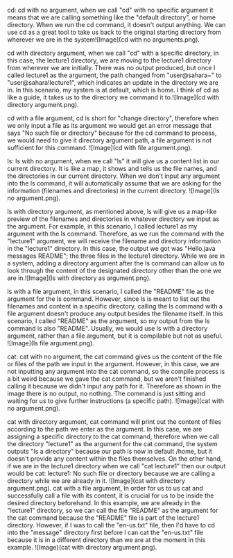 cd:
cd with no argument, 
when we call "cd" with no specific argument it means that we are calling something like the "default directory", or home directory. When we run the cd command, it doesn't output anything. We can use cd as a great tool to take us back to the original starting directory from wherever we are in the system![Image](cd with no arguments.png).

cd with directory argument, 
when we call "cd" with a specific directory, in this case, the lecture1 directory, we are moving to the lecture1 directory from wherever we are initially. There was no output produced, but once I called lecture1 as the argument, the path changed from "user@sahara~" to "user@sahara!lecture1", which indicates an update in the directory we are in. In this scenario, my system is at default, which is home. I think of cd as like a guide, it takes us to the directory we command it to.![Image](cd with directory argument.png).

cd with a file argument, 
cd is short for "change directory", therefore when we only input a file as its argument we would get an error message that says "No such file or directory" because for the cd command to process, we would need to give it directory argument path, a file argument is not sufficient for this command. ![Image](cd with file argument.png).

ls:
ls with no argument, 
when we call "ls" it will give us a content list in our current directory. It is like a map, it shows and tells us the file names, and the directories in our current directory. When we don't input any argument into the ls command, it will automatically assume that we are asking for the information (filenames and directories) in the current directory. ![Image](ls no argument.png).

ls with directory argument,
as mentioned above, ls will give us a map-like preview of the filenames and directories in whatever directory we input as the argument. For example, in this scenario, I called lecture1 as my argument with the ls command. Therefore, as we run the command with the "lecture1" argument, we will receive the filename and directory information in the "lecture1" directory. In this case, the output we got was "Hello.java messages README"; the three files in the lecture1 directory. While we are in a system, adding a directory argument after the ls command can allow us to look through the content of the designated directory other than the one we are in.![Image](ls with directory as argument.png).

ls with a file argument, 
in this scenario, I called the "README" file as the argument for the ls command. However, since ls is meant to list out the filenames and content in a specific directory, calling the ls command with a file argument doesn't produce any output besides the filename itself. In this scenario, I called "README" as the argument, so my output from the ls command is also "README". Usually, we would use ls with a directory argument, rather than a file argument, but it is compilable but not as useful. ![Image](ls file argument.png).

cat:
cat with no argument, the cat command gives us the content of the file or files of the path we input in the argument. However, in this case, we are not inputting any argument into the cat command, so the compile process is a bit weird because we gave the cat command, but we aren't finished calling it because we didn't input any path for it. Therefore as shown in the image there is no output, no nothing. The command is just sitting and waiting for us to give further instructions (a specific path). ![Image](cat with no argument.png).

cat with directory argument,
cat command will print out the content of files according to the path we enter as the argument. In this case, we are assigning a specific directory to the cat command, therefore when we call the directory "lecture1" as the argument for the cat command, the system outputs "Is a directory" because our path is now in default /home, but it doesn't provide any content within the files themselves. On the other hand, if we are in the lecture1 directory when we call "cat lecture1" then our output would be cat: lecture1: No such file or directory because we are calling a directory while we are already in it. ![Image](cat with directory argument.png).
cat with a file argument,
In order for us to us cat and successfully call a file with its content, it is crucial for us to be inside the desired directory beforehand. In this example, we are already in the "lecture1" directory, so we can call the file "README" as the argument for the cat command because the "README" file is part of the lecture1 directory. However, if I was to call the "en-us.txt" file, then I'd have to cd into the "message" directory first before I can cat the "en-us.txt" file because it is in a different directory than we are at the moment in this example. ![Image}(cat with directory argument.png).
